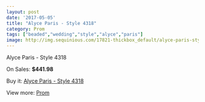 ```yaml
---
layout: post
date: '2017-05-05'
title: "Alyce Paris - Style 4318"
category: Prom
tags: ["beaded","wedding","style","alyce","paris"]
image: http://img.sequinious.com/17821-thickbox_default/alyce-paris-style-4318.jpg
---
```

Alyce Paris - Style 4318

On Sales: **$441.98**
<a href="https://www.sequinious.com/prom/8375-alyce-paris-style-4318.html"><amp-img layout="responsive" width="600" height="600" src="//img.sequinious.com/17821-thickbox_default/alyce-paris-style-4318.jpg" alt="Alyce Paris - Style 4318 0" /></a>
<a href="https://www.sequinious.com/prom/8375-alyce-paris-style-4318.html"><amp-img layout="responsive" width="600" height="600" src="//img.sequinious.com/17823-thickbox_default/alyce-paris-style-4318.jpg" alt="Alyce Paris - Style 4318 1" /></a>
<a href="https://www.sequinious.com/prom/8375-alyce-paris-style-4318.html"><amp-img layout="responsive" width="600" height="600" src="//img.sequinious.com/17822-thickbox_default/alyce-paris-style-4318.jpg" alt="Alyce Paris - Style 4318 2" /></a>

Buy it: [Alyce Paris - Style 4318](https://www.sequinious.com/prom/8375-alyce-paris-style-4318.html "Alyce Paris - Style 4318")

View more: [Prom](https://www.sequinious.com/7-prom "Prom")